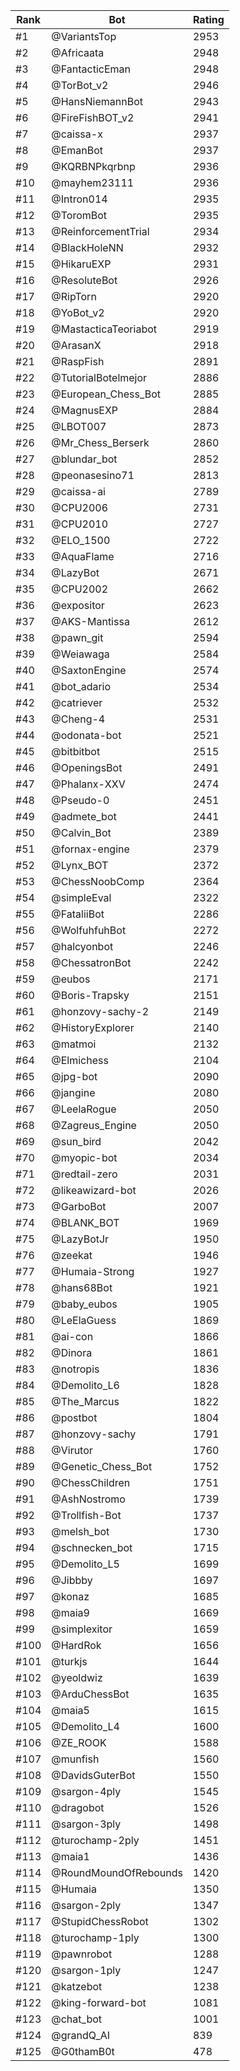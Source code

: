 Rank|Bot|Rating
---|---|---
#1|@VariantsTop|2953
#2|@Africaata|2948
#3|@FantacticEman|2948
#4|@TorBot_v2|2946
#5|@HansNiemannBot|2943
#6|@FireFishBOT_v2|2941
#7|@caissa-x|2937
#8|@EmanBot|2937
#9|@KQRBNPkqrbnp|2936
#10|@mayhem23111|2936
#11|@Intron014|2935
#12|@ToromBot|2935
#13|@ReinforcementTrial|2934
#14|@BlackHoleNN|2932
#15|@HikaruEXP|2931
#16|@ResoluteBot|2926
#17|@RipTorn|2920
#18|@YoBot_v2|2920
#19|@MastacticaTeoriabot|2919
#20|@ArasanX|2918
#21|@RaspFish|2891
#22|@TutorialBotelmejor|2886
#23|@European_Chess_Bot|2885
#24|@MagnusEXP|2884
#25|@LBOT007|2873
#26|@Mr_Chess_Berserk|2860
#27|@blundar_bot|2852
#28|@peonasesino71|2813
#29|@caissa-ai|2789
#30|@CPU2006|2731
#31|@CPU2010|2727
#32|@ELO_1500|2722
#33|@AquaFlame|2716
#34|@LazyBot|2671
#35|@CPU2002|2662
#36|@expositor|2623
#37|@AKS-Mantissa|2612
#38|@pawn_git|2594
#39|@Weiawaga|2584
#40|@SaxtonEngine|2574
#41|@bot_adario|2534
#42|@catriever|2532
#43|@Cheng-4|2531
#44|@odonata-bot|2521
#45|@bitbitbot|2515
#46|@OpeningsBot|2491
#47|@Phalanx-XXV|2474
#48|@Pseudo-0|2451
#49|@admete_bot|2441
#50|@Calvin_Bot|2389
#51|@fornax-engine|2379
#52|@Lynx_BOT|2372
#53|@ChessNoobComp|2364
#54|@simpleEval|2322
#55|@FataliiBot|2286
#56|@WolfuhfuhBot|2272
#57|@halcyonbot|2246
#58|@ChessatronBot|2242
#59|@eubos|2171
#60|@Boris-Trapsky|2151
#61|@honzovy-sachy-2|2149
#62|@HistoryExplorer|2140
#63|@matmoi|2132
#64|@Elmichess|2104
#65|@jpg-bot|2090
#66|@jangine|2080
#67|@LeelaRogue|2050
#68|@Zagreus_Engine|2050
#69|@sun_bird|2042
#70|@myopic-bot|2034
#71|@redtail-zero|2031
#72|@likeawizard-bot|2026
#73|@GarboBot|2007
#74|@BLANK_BOT|1969
#75|@LazyBotJr|1950
#76|@zeekat|1946
#77|@Humaia-Strong|1927
#78|@hans68Bot|1921
#79|@baby_eubos|1905
#80|@LeElaGuess|1869
#81|@ai-con|1866
#82|@Dinora|1861
#83|@notropis|1836
#84|@Demolito_L6|1828
#85|@The_Marcus|1822
#86|@postbot|1804
#87|@honzovy-sachy|1791
#88|@Virutor|1760
#89|@Genetic_Chess_Bot|1752
#90|@ChessChildren|1751
#91|@AshNostromo|1739
#92|@Trollfish-Bot|1737
#93|@melsh_bot|1730
#94|@schnecken_bot|1715
#95|@Demolito_L5|1699
#96|@Jibbby|1697
#97|@konaz|1685
#98|@maia9|1669
#99|@simplexitor|1659
#100|@HardRok|1656
#101|@turkjs|1644
#102|@yeoldwiz|1639
#103|@ArduChessBot|1635
#104|@maia5|1615
#105|@Demolito_L4|1600
#106|@ZE_ROOK|1588
#107|@munfish|1560
#108|@DavidsGuterBot|1550
#109|@sargon-4ply|1545
#110|@dragobot|1526
#111|@sargon-3ply|1498
#112|@turochamp-2ply|1451
#113|@maia1|1436
#114|@RoundMoundOfRebounds|1420
#115|@Humaia|1350
#116|@sargon-2ply|1347
#117|@StupidChessRobot|1302
#118|@turochamp-1ply|1300
#119|@pawnrobot|1288
#120|@sargon-1ply|1247
#121|@katzebot|1238
#122|@king-forward-bot|1081
#123|@chat_bot|1001
#124|@grandQ_AI|839
#125|@G0thamB0t|478
